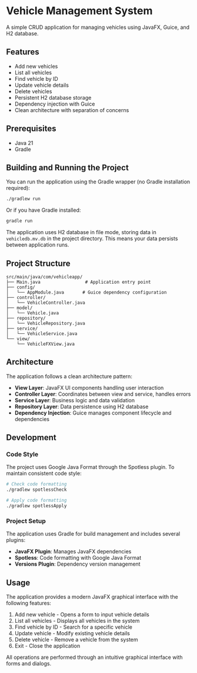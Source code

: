 # Vehicle Management System

A simple CRUD application for managing vehicles using JavaFX, Guice, and H2 database.

## Features

- Add new vehicles
- List all vehicles
- Find vehicle by ID
- Update vehicle details
- Delete vehicles
- Persistent H2 database storage
- Dependency injection with Guice
- Clean architecture with separation of concerns

## Prerequisites

- Java 21
- Gradle

## Building and Running the Project

You can run the application using the Gradle wrapper (no Gradle installation required):

```bash
./gradlew run
```

Or if you have Gradle installed:

```bash
gradle run
```

The application uses H2 database in file mode, storing data in `vehicledb.mv.db` in the project directory. This means your data persists between application runs.

## Project Structure

```
src/main/java/com/vehicleapp/
├── Main.java                 # Application entry point
├── config/
│   └── AppModule.java       # Guice dependency configuration
├── controller/
│   └── VehicleController.java
├── model/
│   └── Vehicle.java
├── repository/
│   └── VehicleRepository.java
├── service/
│   └── VehicleService.java
└── view/
    └── VehicleFXView.java
```

## Architecture

The application follows a clean architecture pattern:

- **View Layer**: JavaFX UI components handling user interaction
- **Controller Layer**: Coordinates between view and service, handles errors
- **Service Layer**: Business logic and data validation
- **Repository Layer**: Data persistence using H2 database
- **Dependency Injection**: Guice manages component lifecycle and dependencies

## Development

### Code Style

The project uses Google Java Format through the Spotless plugin. To maintain consistent code style:

```bash
# Check code formatting
./gradlew spotlessCheck

# Apply code formatting
./gradlew spotlessApply
```

### Project Setup

The application uses Gradle for build management and includes several plugins:

- **JavaFX Plugin**: Manages JavaFX dependencies
- **Spotless**: Code formatting with Google Java Format
- **Versions Plugin**: Dependency version management

## Usage

The application provides a modern JavaFX graphical interface with the following features:

1. Add new vehicle - Opens a form to input vehicle details
2. List all vehicles - Displays all vehicles in the system
3. Find vehicle by ID - Search for a specific vehicle
4. Update vehicle - Modify existing vehicle details
5. Delete vehicle - Remove a vehicle from the system
6. Exit - Close the application

All operations are performed through an intuitive graphical interface with forms and dialogs.